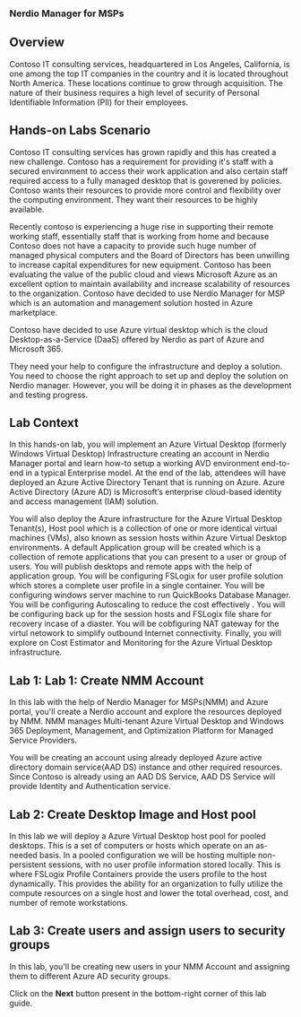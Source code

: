 ### **Nerdio Manager for MSPs**

## **Overview**

Contoso IT consulting services, headquartered in Los Angeles, California, is one among the top IT companies in the country and it is located throughout North America. These locations continue to grow through acquisition. The nature of their business requires a high level of security of Personal Identifiable Information (PII) for their employees.

## **Hands-on Labs Scenario**

Contoso IT consulting services has grown rapidly and this has created a new challenge. Contoso has a requirement for providing it's staff with a secured environment to access their work application and also certain staff required access to a fully managed desktop that is goverened by policies. Contoso wants their resources to provide more control and flexibility over the computing environment. They want their resources to be highly available.

Recently contoso is experiencing a huge rise in supporting their remote working staff, essentially staff that is working from home and because Contoso does not have a capacity to provide such huge number of managed physical computers and the Board of Directors has been unwilling to increase capital expenditures for new equipment. Contoso has been evaluating the value of the public cloud and views Microsoft Azure as an excellent option to maintain availability and increase scalability of resources to the organization. Contoso have decided to use Nerdio Manager for MSP  which is an automation and management solution hosted in Azure marketplace.

Contoso have decided to use Azure virtual desktop which is the cloud Desktop-as-a-Service (DaaS) offered by Nerdio as part of Azure and Microsoft 365.

They need your help to configure the infrastructure and deploy a solution. You need to choose the right approach to set up and deploy the solution on Nerdio manager. However, you will be doing it in phases as the development and testing progress.
 
## **Lab Context**

In this hands-on lab, you will implement an Azure Virtual Desktop (formerly Windows Virtual Desktop) Infrastructure creating an account in  Nerdio Manager portal and learn how-to setup a working AVD environment end-to-end in a typical Enterprise model. At the end of the lab, attendees will have deployed an Azure Active Directory Tenant that is running on Azure. Azure Active Directory (Azure AD) is Microsoft’s enterprise cloud-based identity and access management (IAM) solution.

You will also deploy the Azure infrastructure for the Azure Virtual Desktop Tenant(s), Host pool which is  a collection of one or more identical virtual machines (VMs), also known as session hosts within Azure Virtual Desktop environments. A default Application group will be created which is a collection of remote applications that you can present to a user or group of users. You will publish desktops and remote apps with the help of application group. You will be configuring FSLogix for user profile solution which stores a complete user profile in a single container. You will be configuring windows server machine to run QuickBooks Database Manager. You will be configuring Autoscaling to reduce the cost effectively . You will be configuring back up for the session hosts and FSLogix file share for recovery incase of a diaster. You will be cobfiguring NAT gateway for the virtul netowork to simplify outbound Internet connectivity. Finally, you will explore on Cost Estimator and Monitoring for the Azure Virtual Desktop infrastructure.

## **Lab 1: Lab 1: Create NMM Account**

In this lab with the help of Nerdio Manager for MSPs(NMM) and Azure portal, you'll create a Nerdio account and explore the resources deployed by NMM. NMM manages Multi-tenant Azure Virtual Desktop and Windows 365 Deployment, Management, and Optimization Platform for Managed Service Providers.

You will be creating an account using already deployed Azure active directory domain service(AAD DS) instance and other required resources. Since Contoso is already using an AAD DS Service, AAD DS Service will provide Identity and Authentication service.

## **Lab 2: Create Desktop Image and Host pool**

In this lab we will deploy a Azure Virtual Desktop host pool for pooled desktops. This is a set of computers or hosts which operate on an as-needed basis. In a pooled configuration we will be hosting multiple non-persistent sessions, with no user profile information stored locally. This is where FSLogix Profile Containers provide the users profile to the host dynamically. This provides the ability for an organization to fully utilize the compute resources on a single host and lower the total overhead, cost, and number of remote workstations.

## **Lab 3: Create users and assign users to security groups**
    
In this lab, you'll be creating new users in your NMM Account and assigning them to different Azure AD security groups.
    



Click on the **Next** button present in the bottom-right corner of this lab guide.
